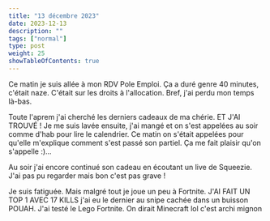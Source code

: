 ```yaml
---
title: "13 décembre 2023"
date: 2023-12-13
description: ""
tags: ["normal"]
type: post
weight: 25
showTableOfContents: true
---
```


Ce matin je suis allée à mon RDV Pole Emploi. Ça a duré genre 40 minutes, c'était naze. C'était sur les droits à l'allocation. Bref, j'ai perdu mon temps là-bas.

Toute l'aprem j'ai cherché les derniers cadeaux de ma chérie. ET J'AI TROUVÉ ! Je me suis lavée ensuite, j'ai mangé et on s'est appelées au soir comme d'hab pour lire le calendrier. Ce matin on s'était appelées pour qu'elle m'explique comment s'est passé son partiel. Ça me fait plaisir qu'on s'appelle :)...

Au soir j'ai encore continué son cadeau en écoutant un live de Squeezie. J'ai pas pu regarder mais bon c'est pas grave !

Je suis fatiguée. Mais malgré tout je joue un peu à Fortnite. J'AI FAIT UN TOP 1 AVEC 17 KILLS j'ai eu le dernier au snipe cachée dans un buisson POUAH. J'ai testé le Lego Fortnite. On dirait Minecraft lol  c'est archi mignon

